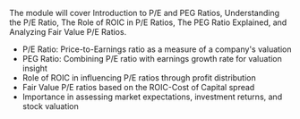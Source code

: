 The module will cover Introduction to P/E and PEG Ratios, Understanding the P/E Ratio, The Role of ROIC in P/E Ratios, The PEG Ratio Explained, and Analyzing Fair Value P/E Ratios.
- P/E Ratio: Price-to-Earnings ratio as a measure of a company's valuation
- PEG Ratio: Combining P/E ratio with earnings growth rate for valuation insight
- Role of ROIC in influencing P/E ratios through profit distribution
- Fair Value P/E ratios based on the ROIC-Cost of Capital spread
- Importance in assessing market expectations, investment returns, and stock valuation